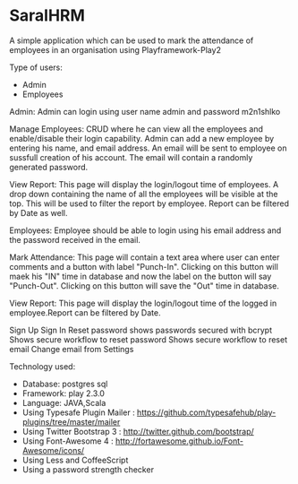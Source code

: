 SaralHRM
========

A simple application which can be used to mark the attendance of employees in an organisation using Playframework-Play2


Type of users:

- Admin
- Employees

Admin: Admin can login using user name admin and password m2n1shlko

Manage Employees: CRUD where he can view all the employees and enable/disable their login capability. Admin can add a new employee by entering his name, and email address. An email will be sent to employee on sussfull creation of his account. The email will contain a randomly generated password.

View Report: This page will display the login/logout time of employees. A drop down containing the name of all the employees will be visible at the top. This will be used to filter the report by employee. Report can be filtered by Date as well.

Employees: Employee should be able to login using his email address and the password received in the email.

Mark Attendance: This page will contain a text area where user can enter comments and a button with label "Punch-In". Clicking on this button will maek his "IN" time in database and now the label on the button will say "Punch-Out". Clicking on this button will save the "Out" time in database.

View Report: This page will display the login/logout time of the logged in employee.Report can be filtered by Date.

Sign Up
Sign In
Reset password
shows passwords secured with bcrypt
Shows secure workflow to reset password
Shows secure workflow to reset email
Change email from Settings

Technology used:
- Database: postgres sql
- Framework: play 2.3.0
- Language: JAVA,Scala
- Using Typesafe Plugin Mailer : https://github.com/typesafehub/play-plugins/tree/master/mailer
- Using Twitter Bootstrap 3 : http://twitter.github.com/bootstrap/
- Using Font-Awesome 4 : http://fortawesome.github.io/Font-Awesome/icons/
- Using Less and CoffeeScript
- Using a password strength checker
